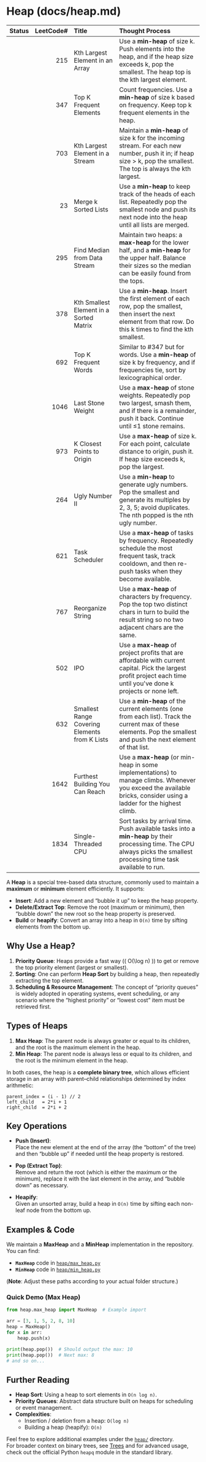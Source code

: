 # Heap (docs/heap.md)
| Status | LeetCode# | Title                                         | Thought Process                                                                                                                                                            |
|-------:|----------:|:----------------------------------------------|:---------------------------------------------------------------------------------------------------------------------------------------------------------------------------|
|        |       215 | Kth Largest Element in an Array               | Use a **min-heap** of size k. Push elements into the heap, and if the heap size exceeds k, pop the smallest. The heap top is the kth largest element.                      |
|        |       347 | Top K Frequent Elements                       | Count frequencies. Use a **min-heap** of size k based on frequency. Keep top k frequent elements in the heap.                                                              |
|        |       703 | Kth Largest Element in a Stream               | Maintain a **min-heap** of size k for the incoming stream. For each new number, push it in; if heap size > k, pop the smallest. The top is always the kth largest.         |
|        |        23 | Merge k Sorted Lists                          | Use a **min-heap** to keep track of the heads of each list. Repeatedly pop the smallest node and push its next node into the heap until all lists are merged.              |
|        |       295 | Find Median from Data Stream                  | Maintain two heaps: a **max-heap** for the lower half, and a **min-heap** for the upper half. Balance their sizes so the median can be easily found from the tops.         |
|        |       378 | Kth Smallest Element in a Sorted Matrix       | Use a **min-heap**. Insert the first element of each row, pop the smallest, then insert the next element from that row. Do this k times to find the kth smallest.          |
|        |       692 | Top K Frequent Words                          | Similar to #347 but for words. Use a **min-heap** of size k by frequency, and if frequencies tie, sort by lexicographical order.                                           |
|        |      1046 | Last Stone Weight                             | Use a **max-heap** of stone weights. Repeatedly pop two largest, smash them, and if there is a remainder, push it back. Continue until ≤1 stone remains.                   |
|        |       973 | K Closest Points to Origin                    | Use a **max-heap** of size k. For each point, calculate distance to origin, push it. If heap size exceeds k, pop the largest.                                              |
|        |       264 | Ugly Number II                                | Use a **min-heap** to generate ugly numbers. Pop the smallest and generate its multiples by 2, 3, 5; avoid duplicates. The nth popped is the nth ugly number.              |
|        |       621 | Task Scheduler                                | Use a **max-heap** of tasks by frequency. Repeatedly schedule the most frequent task, track cooldown, and then re-push tasks when they become available.                   |
|        |       767 | Reorganize String                             | Use a **max-heap** of characters by frequency. Pop the top two distinct chars in turn to build the result string so no two adjacent chars are the same.                    |
|        |       502 | IPO                                           | Use a **max-heap** of project profits that are affordable with current capital. Pick the largest profit project each time until you've done k projects or none left.       |
|        |       632 | Smallest Range Covering Elements from K Lists | Use a **min-heap** of the current elements (one from each list). Track the current max of these elements. Pop the smallest and push the next element of that list.         |
|        |      1642 | Furthest Building You Can Reach               | Use a **max-heap** (or min-heap in some implementations) to manage climbs. Whenever you exceed the available bricks, consider using a ladder for the highest climb.        |
|        |      1834 | Single-Threaded CPU                           | Sort tasks by arrival time. Push available tasks into a **min-heap** by their processing time. The CPU always picks the smallest processing time task available to run.    |

A **Heap** is a special tree-based data structure, commonly used to maintain a **maximum** or **minimum** element efficiently. It supports:

- **Insert**: Add a new element and “bubble it up” to keep the heap property.
- **Delete/Extract Top**: Remove the root (maximum or minimum), then “bubble down” the new root so the heap property is preserved.
- **Build** or **heapify**: Convert an array into a heap in `O(n)` time by sifting elements from the bottom up.

## Why Use a Heap?

1. **Priority Queue**: Heaps provide a fast way (\( O(\log n) \)) to get or remove the top priority element (largest or smallest).  
2. **Sorting**: One can perform **Heap Sort** by building a heap, then repeatedly extracting the top element.  
3. **Scheduling & Resource Management**: The concept of “priority queues” is widely adopted in operating systems, event scheduling, or any scenario where the “highest priority” or “lowest cost” item must be retrieved first.

## Types of Heaps

1. **Max Heap**: The parent node is always greater or equal to its children, and the root is the maximum element in the heap.  
2. **Min Heap**: The parent node is always less or equal to its children, and the root is the minimum element in the heap.

In both cases, the heap is a **complete binary tree**, which allows efficient storage in an array with parent–child relationships determined by index arithmetic:
```
parent_index = (i - 1) // 2
left_child   = 2*i + 1
right_child  = 2*i + 2
```

## Key Operations

- **Push (Insert)**:  
  Place the new element at the end of the array (the “bottom” of the tree) and then “bubble up” if needed until the heap property is restored.

- **Pop (Extract Top)**:  
  Remove and return the root (which is either the maximum or the minimum), replace it with the last element in the array, and “bubble down” as necessary.

- **Heapify**:  
  Given an unsorted array, build a heap in `O(n)` time by sifting each non-leaf node from the bottom up.

## Examples & Code

We maintain a **MaxHeap** and a **MinHeap** implementation in the repository. You can find:

- **`MaxHeap`** code in [`heap/max_heap.py`](../Data%20Structures/heap/max_heap.py)  
- **`MinHeap`** code in [`heap/min_heap.py`](../Data%20Structures/heap/min_heap.py)

(**Note**: Adjust these paths according to your actual folder structure.)

### Quick Demo (Max Heap)

```python
from heap.max_heap import MaxHeap  # Example import

arr = [3, 1, 5, 2, 8, 10]
heap = MaxHeap()
for x in arr:
    heap.push(x)

print(heap.pop())  # Should output the max: 10
print(heap.pop())  # Next max: 8
# and so on...
```

## Further Reading

- **Heap Sort**: Using a heap to sort elements in `O(n log n)`.
- **Priority Queues**: Abstract data structure built on heaps for scheduling or event management.
- **Complexities**: 
  - Insertion / deletion from a heap: `O(log n)`  
  - Building a heap (heapify): `O(n)`

Feel free to explore additional examples under the [`heap/`](../Data%20Structures/heap/) directory.  
For broader context on binary trees, see [Trees](trees.md) and for advanced usage, check out the official Python `heapq` module in the standard library.
